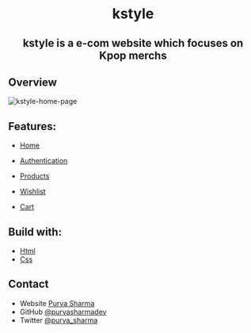 <h1 align="center"> kstyle </h1>
<h2 align="center"> kstyle is a e-com website which focuses on Kpop merchs </h2>

## Overview

![kstyle-home-page](https://user-images.githubusercontent.com/71826879/162943635-1c99cdcf-4649-4797-a455-85122084ed32.png)


## Features:


- [Home](https://github.com/purvasharmadev/k-style/blob/Dev/src/Pages/HomePage.jsx)

- [Authentication](https://github.com/purvasharmadev/k-style/tree/Dev/src/Components/auth)

- [Products](https://github.com/purvasharmadev/k-style/tree/Dev/src/Components/Products)

- [Wishlist](https://github.com/purvasharmadev/k-style/tree/Dev/src/Components/Wishlist)

- [Cart](https://github.com/purvasharmadev/k-style/tree/Dev/src/Components/Cart)


## Build with:

- [Html](https://html.org/)
- [Css](https://css.org/)


## Contact

- Website [Purva Sharma](https://purvasharma.netlify.app)
- GitHub [@purvasharmadev](https://github.com/purvasharmadev)
- Twitter [@purva_sharma](https://twitter.com/purva_sharma__)
